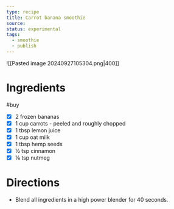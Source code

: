 ```yaml
---
type: recipe
title: Carrot banana smoothie
source: 
status: experimental
tags:
  - smoothie
  - publish
---
```

![[Pasted image 20240927105304.png|400]]
# Ingredients
#buy
- [x] 2 frozen bananas
- [x] 1 cup carrots - peeled and roughly chopped
- [x] 1 tbsp lemon juice
- [x] 1 cup oat milk
- [x] 1 tbsp hemp seeds
- [x] ½ tsp cinnamon
- [x] ⅛ tsp nutmeg
# Directions
- Blend all ingredients in a high power blender for 40 seconds. 